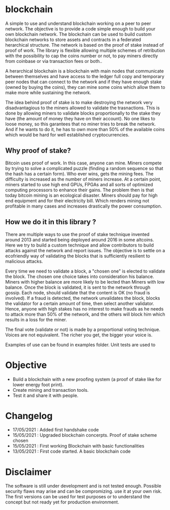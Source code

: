 # blockchain
A simple to use and understand blockchain working on a peer to peer network.
The objective is to provide a code simple enough to build your own blockchain network. 
The blockchain can be used to build custom blockchain networks to store assets and contracts in a federated herarchical structure.
The network is based on the proof of stake instead of proof of work.
The library is flexible allowing multiple schemes of retribution with the possibility to cap the coins number or not, to pay miners directly from coinbase or via transaction fees or both..

A herarchical blockchain is a blockchain with main nodes that communicate between themselves and have access to the ledger full copy and temporary peer nodes that can connect to the network and if they have enough stake (owned by buying the coins), they can mine some coins which allow them to make more while sustaining the network.

The idea behind proof of stake is to make destroying the network very disadvantagious to the miners allowed to validate the trasnactions. This is done by allowing miners to validate blocks proportionally to the stake they have (the amount of money they have on their account). No one likes to loose money, so this garantees that no miner tries to break the network. And if he wants to do it, he has to own more than 50% of the available coins which would be hard for well established cryptocurrencies.

## Why proof of stake?
Bitcoin uses proof of work. In this case, anyone can mine. Miners compete by trying to solve a complicated puzzle (finding a random sequence so that the hash has a certain form). Who ever wins, gets the mining fees. The difficulty is increased as the number of miners increase. At a certain point, miners started to use high end GPUs, FPGAs and all sorts of optimized computing processors to enhance their gains. The problem then is that today bitcoin mining is an ecological disaster. Miners should pay for high end equipment and for their electricity bill. Which renders mining not profitable in many cases and increases drastically the power consumption.


## How we do it in this library ?

There are multiple ways to use the proof of stake technique invented around 2013 and started being deployed around 2016 in some altcoins. Here we try to build a custom technique and allow contributors to build attacks against the network and report issues. The objective is to settle on a ecofriendly way of validating the blocks that is sufficiently resilient to malicious attacks.

Every time we need to validate a block, a "chosen one" is elected to validate the block.
The chosen one choice takes into consideration his balance. Miners with higher balance are more likely to be lected than Miners with low balance. Once the block is validated, it is sent to the network through gossip. Each node, should validate that the content is OK (no fraud is involved). If a fraud is detected, the network unvalidates the block, blocks the validator for a certain amount of time, then select another validator. Hence, anyone with high stakes has no interest to make frauds as he needs to attack more than 50% of the network, and the others will block him which results in a loss for the miner.

The final vote (validate or not) is made by a proportional voting technique. Voices are not equivalent. The richer you get, the bigger your voice is.



Examples of use can be found in examples folder.
Unit tests are used to 

# Objective

- Build a blockchain with a new proofing system (a proof of stake like for lower energy foot print).
- Create mining and transaction tools.
- Test it and share it with people.

# Changelog
- 17/05/2021 : Added first handshake code
- 15/05/2021 : Upgraded blockchain concerpts. Proof of stake scheme chosen
- 15/05/2021 : First working Blockchain with basic functionalities
- 13/05/2021 : First code started. A basic blockchain code

# Disclaimer

The software is still under development and is not tested enough. Possible security flaws may arise and can be compromizing. use it at your own risk. The first versions can be used for test purposes or to understand the concept but not ready yet for production environment.


